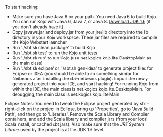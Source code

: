 To start hacking:

* Make sure you have Java 6 on your path. You need Java 6 to build Kojo.  You can run Kojo with Java 6, Java 7, or Java 8.
    [Download JDK 1.6][1] (if you don't already have it).
* Copy javaws.jar and deploy.jar from your jre/lib directory into the lib directory in your Kojo workspace. These jar files are required to compile the Kojo Webstart launcher
* Run './sbt.sh clean package' to build Kojo
* Run './sbt.sh test' to run the Kojo unit tests
* Run './sbt.sh run' to run Kojo (use net.kogics.kojo.lite.DesktopMain as the main class)
* Run './sbt.sh eclipse' or './sbt.sh gen-idea' to generate project files for Eclipse or IDEA (you should be able to do something similar for Netbeans after installing the sbt-netbeans plugin). Import the newly generated project into your IDE, and start hacking! For running Kojo from within the IDE, the main class is net.kogics.kojo.lite.DesktopMain. For debugging, the main class is net.kogics.kojo.lite.Main 

Eclipse Notes: You need to tweak the Eclipse project generated by sbt - right-click on the project in Eclipse, bring up 'Properties', go to 'Java Build Path', and then go to 'Libraries'. Remove the Scala Library and Compiler containers, and add the Scala library and compiler jars (from your local Scala install, or cached sbt jars). Also make sure that the *JRE System Library* used by the project is at the JDK 1.6 level.


  [1]: http://www.oracle.com/technetwork/java/javase/downloads/java-archive-downloads-javase6-419409.html